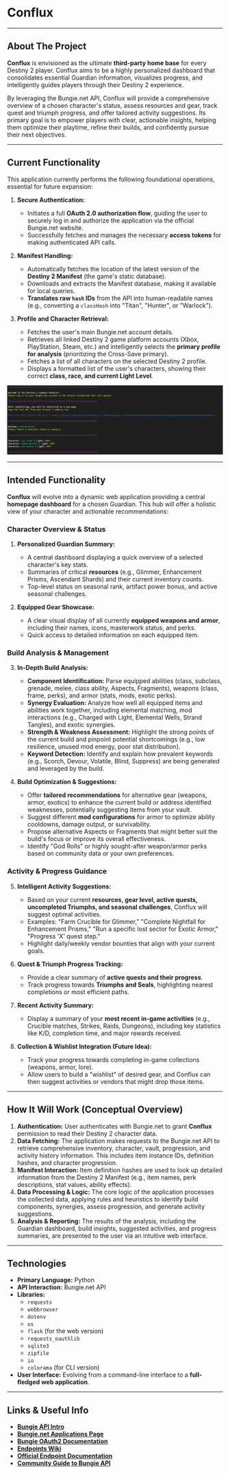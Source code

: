 # Conflux

---

## About The Project

**Conflux** is envisioned as the ultimate **third-party home base** for every Destiny 2 player. Conflux aims to be a highly personalized dashboard that consolidates essential Guardian information, visualizes progress, and intelligently guides players through their Destiny 2 experience.

By leveraging the Bungie.net API, Conflux will provide a comprehensive overview of a chosen character's status, assess resources and gear, track quest and triumph progress, and offer tailored activity suggestions. Its primary goal is to empower players with clear, actionable insights, helping them optimize their playtime, refine their builds, and confidently pursue their next objectives.

---

## Current Functionality

This application currently performs the following foundational operations, essential for future expansion:

1.  **Secure Authentication:**
    * Initiates a full **OAuth 2.0 authorization flow**, guiding the user to securely log in and authorize the application via the official Bungie.net website.
    * Successfully fetches and manages the necessary **access tokens** for making authenticated API calls.

2.  **Manifest Handling:**
    * Automatically fetches the location of the latest version of the **Destiny 2 Manifest** (the game's static database).
    * Downloads and extracts the Manifest database, making it available for local queries.
    * **Translates raw `hash` IDs** from the API into human-readable names (e.g., converting a `classHash` into "Titan", "Hunter", or "Warlock").

3.  **Profile and Character Retrieval:**
    * Fetches the user's main Bungie.net account details.
    * Retrieves all linked Destiny 2 game platform accounts (Xbox, PlayStation, Steam, etc.) and intelligently selects the **primary profile for analysis** (prioritizing the Cross-Save primary).
    * Fetches a list of all characters on the selected Destiny 2 profile.
    * Displays a formatted list of the user's characters, showing their correct **class, race, and current Light Level**.

![Current Output](./Demo/OutputSS2.png)

---

## Intended Functionality

**Conflux** will evolve into a dynamic web application providing a central **homepage dashboard** for a chosen Guardian. This hub will offer a holistic view of your character and actionable recommendations:

### Character Overview & Status

1.  **Personalized Guardian Summary:**
    * A central dashboard displaying a quick overview of a selected character's key stats.
    * Summaries of critical **resources** (e.g., Glimmer, Enhancement Prisms, Ascendant Shards) and their current inventory counts.
    * Top-level status on seasonal rank, artifact power bonus, and active seasonal challenges.

2.  **Equipped Gear Showcase:**
    * A clear visual display of all currently **equipped weapons and armor**, including their names, icons, masterwork status, and perks.
    * Quick access to detailed information on each equipped item.

### Build Analysis & Management

3.  **In-Depth Build Analysis:**
    * **Component Identification:** Parse equipped abilities (class, subclass, grenade, melee, class ability, Aspects, Fragments), weapons (class, frame, perks), and armor (stats, mods, exotic perks).
    * **Synergy Evaluation:** Analyze how well all equipped items and abilities work together, including elemental matching, mod interactions (e.g., Charged with Light, Elemental Wells, Strand Tangles), and exotic synergies.
    * **Strength & Weakness Assessment:** Highlight the strong points of the current build and pinpoint potential shortcomings (e.g., low resilience, unused mod energy, poor stat distribution).
    * **Keyword Detection:** Identify and explain how prevalent keywords (e.g., Scorch, Devour, Volatile, Blind, Suppress) are being generated and leveraged by the build.

4.  **Build Optimization & Suggestions:**
    * Offer **tailored recommendations** for alternative gear (weapons, armor, exotics) to enhance the current build or address identified weaknesses, potentially suggesting items from your vault.
    * Suggest different **mod configurations** for armor to optimize ability cooldowns, damage output, or survivability.
    * Propose alternative Aspects or Fragments that might better suit the build's focus or improve its overall effectiveness.
    * Identify "God Rolls" or highly sought-after weapon/armor perks based on community data or your own preferences.

### Activity & Progress Guidance

5.  **Intelligent Activity Suggestions:**
    * Based on your current **resources, gear level, active quests, uncompleted Triumphs, and seasonal challenges**, Conflux will suggest optimal activities.
    * Examples: "Farm Crucible for Glimmer," "Complete Nightfall for Enhancement Prisms," "Run a specific lost sector for Exotic Armor," "Progress 'X' quest step."
    * Highlight daily/weekly vendor bounties that align with your current goals.

6.  **Quest & Triumph Progress Tracking:**
    * Provide a clear summary of **active quests and their progress**.
    * Track progress towards **Triumphs and Seals**, highlighting nearest completions or most efficient paths.

7.  **Recent Activity Summary:**
    * Display a summary of your **most recent in-game activities** (e.g., Crucible matches, Strikes, Raids, Dungeons), including key statistics like K/D, completion time, and major rewards received.

8.  **Collection & Wishlist Integration (Future Idea):**
    * Track your progress towards completing in-game collections (weapons, armor, lore).
    * Allow users to build a "wishlist" of desired gear, and Conflux can then suggest activities or vendors that might drop those items.

---

## How It Will Work (Conceptual Overview)

1.  **Authentication:** User authenticates with Bungie.net to grant **Conflux** permission to read their Destiny 2 character data.
2.  **Data Fetching:** The application makes requests to the Bungie.net API to retrieve comprehensive inventory, character, vault, progression, and activity history information. This includes item instance IDs, definition hashes, and character progression.
3.  **Manifest Interaction:** Item definition hashes are used to look up detailed information from the Destiny 2 Manifest (e.g., item names, perk descriptions, stat values, ability effects).
4.  **Data Processing & Logic:** The core logic of the application processes the collected data, applying rules and heuristics to identify build components, synergies, assess progression, and generate activity suggestions.
5.  **Analysis & Reporting:** The results of the analysis, including the Guardian dashboard, build insights, suggested activities, and progress summaries, are presented to the user via an intuitive web interface.

---

## Technologies

* **Primary Language:** Python
* **API Interaction:** Bungie.net API
* **Libraries:**
    * `requests`
    * `webbrowser`
    * `dotenv`
    * `os`
    * `flask` (for the web version)
    * `requests_oauthlib`
    * `sqlite3`
    * `zipfile`
    * `io`
    * `colorama` (for CLI version)
* **User Interface:** Evolving from a command-line interface to a **full-fledged web application**.

---

## Links & Useful Info

* **[Bungie API Intro](https://www.bungie.net/en/Forums/Post/85087279?sort=0&page=0)**
* **[Bungie.net Applications Page](https://www.bungie.net/en/Application)**
* **[Bungie OAuth2 Documentation](https://github.com/Bungie-net/api/wiki/OAuth-Documentation)**
* **[Endpoints Wiki](https://destinydevs.github.io/BungieNetPlatform/docs/Endpoints)**
* **[Official Endpoint Documentation](https://bungie-net.github.io/multi/index.html)**
* **[Community Guide to Bungie API](https://paracausal.science/guide/)**
